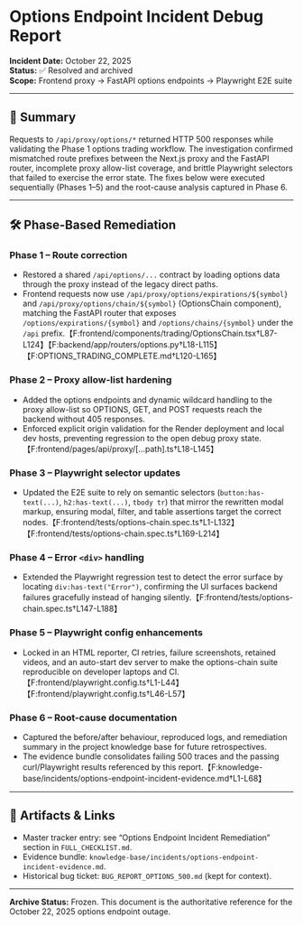 # Options Endpoint Incident Debug Report

**Incident Date:** October 22, 2025  
**Status:** ✅ Resolved and archived  
**Scope:** Frontend proxy → FastAPI options endpoints → Playwright E2E suite

---

## 🚨 Summary
Requests to `/api/proxy/options/*` returned HTTP 500 responses while validating the Phase 1 options trading workflow. The investigation confirmed mismatched route prefixes between the Next.js proxy and the FastAPI router, incomplete proxy allow-list coverage, and brittle Playwright selectors that failed to exercise the error state. The fixes below were executed sequentially (Phases 1–5) and the root-cause analysis captured in Phase 6.

---

## 🛠️ Phase-Based Remediation

### Phase 1 – Route correction
- Restored a shared `/api/options/...` contract by loading options data through the proxy instead of the legacy direct paths.  
- Frontend requests now use `/api/proxy/options/expirations/${symbol}` and `/api/proxy/options/chain/${symbol}` (OptionsChain component), matching the FastAPI router that exposes `/options/expirations/{symbol}` and `/options/chains/{symbol}` under the `/api` prefix.【F:frontend/components/trading/OptionsChain.tsx†L87-L124】【F:backend/app/routers/options.py†L18-L115】【F:OPTIONS_TRADING_COMPLETE.md†L120-L165】

### Phase 2 – Proxy allow-list hardening
- Added the options endpoints and dynamic wildcard handling to the proxy allow-list so OPTIONS, GET, and POST requests reach the backend without 405 responses.  
- Enforced explicit origin validation for the Render deployment and local dev hosts, preventing regression to the open debug proxy state.【F:frontend/pages/api/proxy/[...path].ts†L18-L145】

### Phase 3 – Playwright selector updates
- Updated the E2E suite to rely on semantic selectors (`button:has-text(...)`, `h2:has-text(...)`, `tbody tr`) that mirror the rewritten modal markup, ensuring modal, filter, and table assertions target the correct nodes.【F:frontend/tests/options-chain.spec.ts†L1-L132】【F:frontend/tests/options-chain.spec.ts†L169-L214】

### Phase 4 – Error `<div>` handling
- Extended the Playwright regression test to detect the error surface by locating `div:has-text("Error")`, confirming the UI surfaces backend failures gracefully instead of hanging silently.【F:frontend/tests/options-chain.spec.ts†L147-L188】

### Phase 5 – Playwright config enhancements
- Locked in an HTML reporter, CI retries, failure screenshots, retained videos, and an auto-start dev server to make the options-chain suite reproducible on developer laptops and CI.【F:frontend/playwright.config.ts†L1-L44】【F:frontend/playwright.config.ts†L46-L57】

### Phase 6 – Root-cause documentation
- Captured the before/after behaviour, reproduced logs, and remediation summary in the project knowledge base for future retrospectives.  
- The evidence bundle consolidates failing 500 traces and the passing curl/Playwright results referenced by this report.【F:knowledge-base/incidents/options-endpoint-incident-evidence.md†L1-L68】

---

## 📎 Artifacts & Links
- Master tracker entry: see “Options Endpoint Incident Remediation” section in `FULL_CHECKLIST.md`.  
- Evidence bundle: `knowledge-base/incidents/options-endpoint-incident-evidence.md`.  
- Historical bug ticket: `BUG_REPORT_OPTIONS_500.md` (kept for context).

---

**Archive Status:** Frozen. This document is the authoritative reference for the October 22, 2025 options endpoint outage.
